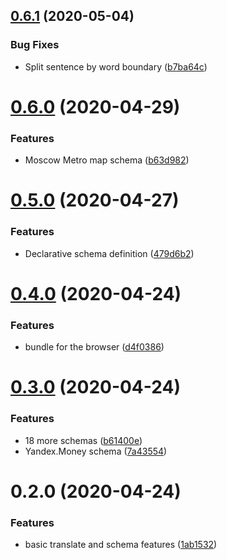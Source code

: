 ## [0.6.1](https://github.com/nalgeon/iuliia-js/compare/v0.6.0...v0.6.1) (2020-05-04)

### Bug Fixes

-   Split sentence by word boundary ([b7ba64c](https://github.com/nalgeon/iuliia-js/commit/b7ba64cc37faa7942a21cc2fef6bea705786c2ca))

# [0.6.0](https://github.com/nalgeon/iuliia-js/compare/v0.5.0...v0.6.0) (2020-04-29)

### Features

-   Moscow Metro map schema ([b63d982](https://github.com/nalgeon/iuliia-js/commit/b63d98223e002bdd28300e163e08f1af504f104d))

# [0.5.0](https://github.com/nalgeon/iuliia-js/compare/v0.4.1...v0.5.0) (2020-04-27)

### Features

-   Declarative schema definition ([479d6b2](https://github.com/nalgeon/iuliia-js/commit/479d6b23d8cd0701c5b0540d9db4a45d2d62ff23))

# [0.4.0](https://github.com/nalgeon/iuliia-js/compare/v0.3.0...v0.4.0) (2020-04-24)

### Features

-   bundle for the browser ([d4f0386](https://github.com/nalgeon/iuliia-js/commit/d4f038655d0844ae3ddcb200d396f8198d4eaa8e))

# [0.3.0](https://github.com/nalgeon/iuliia-js/compare/v0.2.0...v0.3.0) (2020-04-24)

### Features

-   18 more schemas ([b61400e](https://github.com/nalgeon/iuliia-js/commit/b61400e3a12cbfaf83652f5e9809d35fb94ce2c1))
-   Yandex.Money schema ([7a43554](https://github.com/nalgeon/iuliia-js/commit/7a43554385f951fae39b10a49411e6a080380b5c))

# 0.2.0 (2020-04-24)

### Features

-   basic translate and schema features ([1ab1532](https://github.com/nalgeon/iuliia-js/commit/1ab1532392adf36cbc8b9d62e63e38435e53a7d3))
